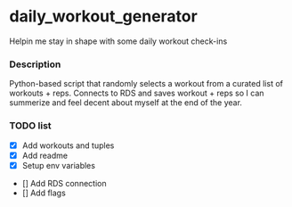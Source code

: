 # daily_workout_generator
Helpin me stay in shape with some daily workout check-ins
### Description
Python-based script that randomly selects a workout from a curated list of workouts + reps.
Connects to RDS and saves workout + reps so I can summerize and feel decent about myself at the end of the year.


### TODO list 
- [x] Add workouts and tuples
- [x] Add readme
- [x] Setup env variables
- [] Add RDS connection
- [] Add flags